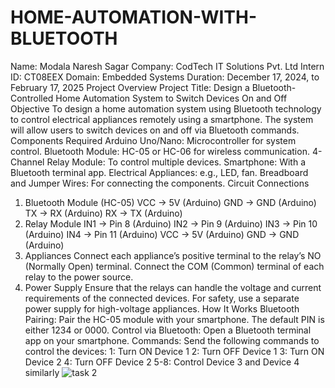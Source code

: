 # HOME-AUTOMATION-WITH-BLUETOOTH

Name: Modala Naresh Sagar
Company: CodTech IT Solutions Pvt. Ltd
Intern ID: CT08EEX
Domain: Embedded Systems
Duration: December 17, 2024, to February 17, 2025
Project Overview
Project Title: Design a Bluetooth-Controlled Home Automation System to Switch Devices On and Off
Objective
To design a home automation system using Bluetooth technology to control electrical appliances remotely using a smartphone. The system will allow users to switch devices on and off via Bluetooth commands.
Components Required
Arduino Uno/Nano: Microcontroller for system control.
Bluetooth Module: HC-05 or HC-06 for wireless communication.
4-Channel Relay Module: To control multiple devices.
Smartphone: With a Bluetooth terminal app.
Electrical Appliances: e.g., LED, fan.
Breadboard and Jumper Wires: For connecting the components.
Circuit Connections
1. Bluetooth Module (HC-05)
VCC → 5V (Arduino)
GND → GND (Arduino)
TX → RX (Arduino)
RX → TX (Arduino)
2. Relay Module
IN1 → Pin 8 (Arduino)
IN2 → Pin 9 (Arduino)
IN3 → Pin 10 (Arduino)
IN4 → Pin 11 (Arduino)
VCC → 5V (Arduino)
GND → GND (Arduino)
3. Appliances
Connect each appliance’s positive terminal to the relay’s NO (Normally Open) terminal.
Connect the COM (Common) terminal of each relay to the power source.
4. Power Supply
Ensure that the relays can handle the voltage and current requirements of the connected devices.
For safety, use a separate power supply for high-voltage appliances.
How It Works
Bluetooth Pairing: Pair the HC-05 module with your smartphone. The default PIN is either 1234 or 0000.
Control via Bluetooth: Open a Bluetooth terminal app on your smartphone.
Commands: Send the following commands to control the devices:
1: Turn ON Device 1
2: Turn OFF Device 1
3: Turn ON Device 2
4: Turn OFF Device 2
5-8: Control Device 3 and Device 4 similarly
![task 2](https://github.com/user-attachments/assets/b232c17e-aecc-42b4-a872-8bbe02065a1e)
